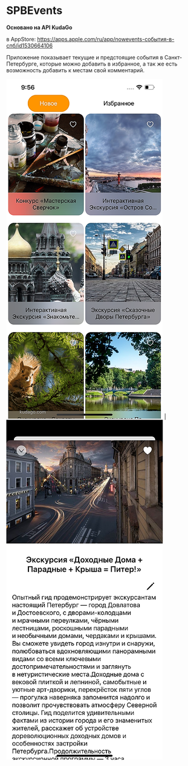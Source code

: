 # SPBEvents
**Основано на API KudaGo**

в AppStore: https://apps.apple.com/ru/app/nowevents-события-в-спб/id1530664106
 
Приложение показывает текущие и предстоящие события в Санкт-Петербурге, которые можно добавить в избранное,
а так же есть возможность добавить к местам свой комментарий.

![](Screenshots/1.png) |  ![](Screenshots/2.png) 
